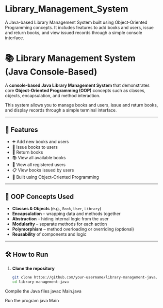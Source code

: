 # Library_Management_System
A Java-based Library Management System built using Object-Oriented Programming concepts. It includes features to add books and users, issue and return books, and view issued records through a simple console interface.
# 📚 Library Management System (Java Console-Based)

A **console-based Java Library Management System** that demonstrates core **Object-Oriented Programming (OOP)** concepts such as classes, objects, encapsulation, and method interaction.

This system allows you to manage books and users, issue and return books, and display records through a simple terminal interface.

---

## 🚀 Features

- ➕ Add new books and users
- 📖 Issue books to users
- 🔁 Return books
- 📚 View all available books
- 👤 View all registered users
- 📋 View books issued by users
- 🧠 Built using Object-Oriented Programming

---

## 🧠 OOP Concepts Used

- **Classes & Objects** (e.g., `Book`, `User`, `Library`)
- **Encapsulation** – wrapping data and methods together
- **Abstraction** – hiding internal logic from the user
- **Modularity** – separate methods for each action
- **Polymorphism** – method overloading or overriding (optional)
- **Reusability** of components and logic

---

## 🛠 How to Run

1. **Clone the repository**
   ```bash
   git clone https://github.com/your-username/library-management-java.git
   cd library-management-java

Compile the Java files
javac Main.java 

Run the program
java Main
